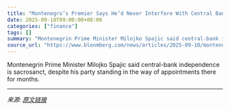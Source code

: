 ```yaml
---
title: "Montenegro’s Premier Says He’d Never Interfere With Central Bank"
date: 2025-09-10T09:00:00+08:00
categories: ["finance"]
tags: []
summary: "Montenegrin Prime Minister Milojko Spajic said central-bank independence is sacrosanct, despite his party standing in the way of appointments there for months."
source_url: "https://www.bloomberg.com/news/articles/2025-09-10/montenegro-s-premier-says-he-d-never-interfere-with-central-bank"
---
```


Montenegrin Prime Minister Milojko Spajic said central-bank independence is sacrosanct, despite his party standing in the way of appointments there for months.

---

*来源: [原文链接](https://www.bloomberg.com/news/articles/2025-09-10/montenegro-s-premier-says-he-d-never-interfere-with-central-bank)*
